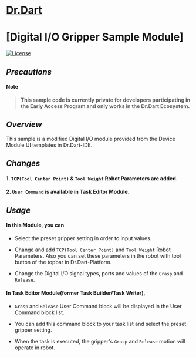 # [Dr.Dart](http://www.doosanrobotics.com/kr/)
# [Digital I/O Gripper Sample Module]
[![License](https://img.shields.io/badge/License-BSD%203--Clause-blue.svg)](https://opensource.org/licenses/BSD-3-Clause)


## *Precautions*
#### Note
> __This sample code is currently private  for developers participating in the Early Access Program and only works in the Dr.Dart Ecosystem.__ 

## *Overview*
This sample is a modified Digital I/O module provided from the Device Module UI templates in Dr.Dart-IDE.

## *Changes*

#### 1. `TCP(Tool Center Point)` & `Tool Weight` Robot Parameters are added.
#### 2. `User Command` is available in Task Editor Module.


## *Usage*
#### In this Module, you can
* Select the preset gripper setting in order to input values.

* Change and add `TCP(Tool Center Point)` and `Tool Weight` Robot Parameters. Also you can set these parameters in the robot with tool button of the topbar in Dr.Dart-Platform.

* Change the Digital I/O signal types, ports and values of the `Grasp` and `Release`.

#### In Task Editor Module(former Task Builder/Task Writer),
* `Grasp` and `Release` User Command block will be displayed in the User Command block list. 

* You can add this command block to your task list and select the preset gripper setting.

* When the task is executed, the gripper's `Grasp` and `Release` motion will operate in robot.